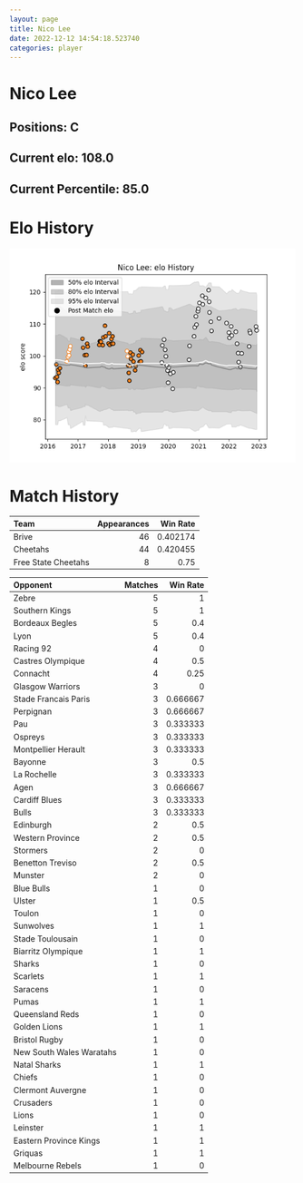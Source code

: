 ```yaml
---  
layout: page  
title: Nico Lee  
date: 2022-12-12 14:54:18.523740  
categories: player  
---
```

# Nico Lee

## Positions: C

## Current elo: 108.0

## Current Percentile: 85.0

# Elo History


![elo history](history_NicoLee.png)
# Match History


| Team                |   Appearances |   Win Rate |
|:--------------------|--------------:|-----------:|
| Brive               |            46 |   0.402174 |
| Cheetahs            |            44 |   0.420455 |
| Free State Cheetahs |             8 |   0.75     |

| Opponent                 |   Matches |   Win Rate |
|:-------------------------|----------:|-----------:|
| Zebre                    |         5 |   1        |
| Southern Kings           |         5 |   1        |
| Bordeaux Begles          |         5 |   0.4      |
| Lyon                     |         5 |   0.4      |
| Racing 92                |         4 |   0        |
| Castres Olympique        |         4 |   0.5      |
| Connacht                 |         4 |   0.25     |
| Glasgow Warriors         |         3 |   0        |
| Stade Francais Paris     |         3 |   0.666667 |
| Perpignan                |         3 |   0.666667 |
| Pau                      |         3 |   0.333333 |
| Ospreys                  |         3 |   0.333333 |
| Montpellier Herault      |         3 |   0.333333 |
| Bayonne                  |         3 |   0.5      |
| La Rochelle              |         3 |   0.333333 |
| Agen                     |         3 |   0.666667 |
| Cardiff Blues            |         3 |   0.333333 |
| Bulls                    |         3 |   0.333333 |
| Edinburgh                |         2 |   0.5      |
| Western Province         |         2 |   0.5      |
| Stormers                 |         2 |   0        |
| Benetton Treviso         |         2 |   0.5      |
| Munster                  |         2 |   0        |
| Blue Bulls               |         1 |   0        |
| Ulster                   |         1 |   0.5      |
| Toulon                   |         1 |   0        |
| Sunwolves                |         1 |   1        |
| Stade Toulousain         |         1 |   0        |
| Biarritz Olympique       |         1 |   1        |
| Sharks                   |         1 |   0        |
| Scarlets                 |         1 |   1        |
| Saracens                 |         1 |   0        |
| Pumas                    |         1 |   1        |
| Queensland Reds          |         1 |   0        |
| Golden Lions             |         1 |   1        |
| Bristol Rugby            |         1 |   0        |
| New South Wales Waratahs |         1 |   0        |
| Natal Sharks             |         1 |   1        |
| Chiefs                   |         1 |   0        |
| Clermont Auvergne        |         1 |   0        |
| Crusaders                |         1 |   0        |
| Lions                    |         1 |   0        |
| Leinster                 |         1 |   1        |
| Eastern Province Kings   |         1 |   1        |
| Griquas                  |         1 |   1        |
| Melbourne Rebels         |         1 |   0        |